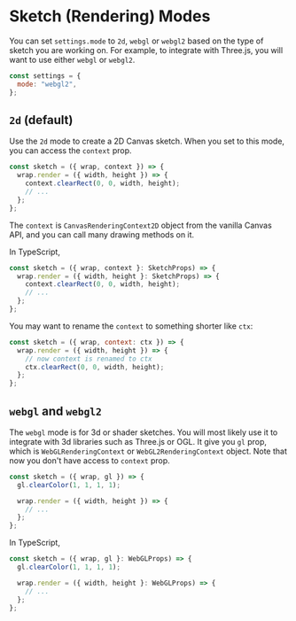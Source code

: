 # Sketch (Rendering) Modes

You can set `settings.mode` to `2d`, `webgl` or `webgl2` based on the type of sketch you are working on. For example, to integrate with Three.js, you will want to use either `webgl` or `webgl2`.

```js
const settings = {
  mode: "webgl2",
};
```

## `2d` (default)

Use the `2d` mode to create a 2D Canvas sketch. When you set to this mode, you can access the `context` prop.

```js
const sketch = ({ wrap, context }) => {
  wrap.render = ({ width, height }) => {
    context.clearRect(0, 0, width, height);
    // ...
  };
};
```

The `context` is `CanvasRenderingContext2D` object from the vanilla Canvas API, and you can call many drawing methods on it.

In TypeScript,

```ts
const sketch = ({ wrap, context }: SketchProps) => {
  wrap.render = ({ width, height }: SketchProps) => {
    context.clearRect(0, 0, width, height);
    // ...
  };
};
```

You may want to rename the `context` to something shorter like `ctx`:

```js
const sketch = ({ wrap, context: ctx }) => {
  wrap.render = ({ width, height }) => {
    // now context is renamed to ctx
    ctx.clearRect(0, 0, width, height);
  };
};
```

## `webgl` and `webgl2`

The `webgl` mode is for 3d or shader sketches. You will most likely use it to integrate with 3d libraries such as Three.js or OGL. It give you `gl` prop, which is `WebGLRenderingContext` or `WebGL2RenderingContext` object. Note that now you don't have access to `context` prop.

```js
const sketch = ({ wrap, gl }) => {
  gl.clearColor(1, 1, 1, 1);

  wrap.render = ({ width, height }) => {
    // ...
  };
};
```

In TypeScript,

```ts
const sketch = ({ wrap, gl }: WebGLProps) => {
  gl.clearColor(1, 1, 1, 1);

  wrap.render = ({ width, height }: WebGLProps) => {
    // ...
  };
};
```
